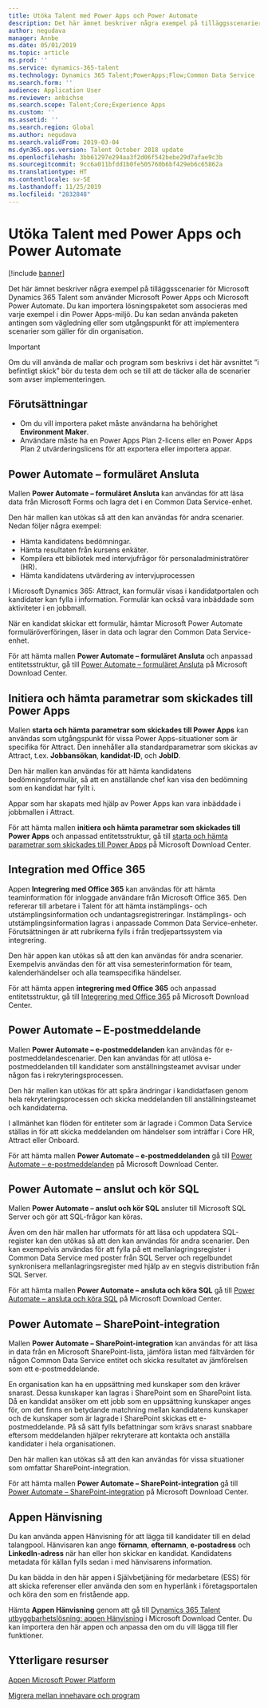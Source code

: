 ```yaml
---
title: Utöka Talent med Power Apps och Power Automate
description: Det här ämnet beskriver några exempel på tilläggsscenarier för Microsoft Dynamics 365 Talent som använder Microsoft Power Apps och Microsoft Power Automate.
author: negudava
manager: Annbe
ms.date: 05/01/2019
ms.topic: article
ms.prod: ''
ms.service: dynamics-365-talent
ms.technology: Dynamics 365 Talent;PowerApps;Flow;Common Data Service
ms.search.form: ''
audience: Application User
ms.reviewer: anbichse
ms.search.scope: Talent;Core;Experience Apps
ms.custom: ''
ms.assetid: ''
ms.search.region: Global
ms.author: negudava
ms.search.validFrom: 2019-03-04
ms.dyn365.ops.version: Talent October 2018 update
ms.openlocfilehash: 3bb61297e294aa3f2d06f542bebe29d7afae9c3b
ms.sourcegitcommit: 9cc6a011bfdd1b0fe505760b6bf429eb6c65862a
ms.translationtype: HT
ms.contentlocale: sv-SE
ms.lasthandoff: 11/25/2019
ms.locfileid: "2832848"
---
```

# <a name="extend-talent-with-power-apps-and-power-automate"></a>Utöka Talent med Power Apps och Power Automate

[!include [banner](includes/banner.md)]

Det här ämnet beskriver några exempel på tilläggsscenarier för Microsoft Dynamics 365 Talent som använder Microsoft Power Apps och Microsoft Power Automate. Du kan importera lösningspaketet som associeras med varje exempel i din Power Apps-miljö. Du kan sedan använda paketen antingen som vägledning eller som utgångspunkt för att implementera scenarier som gäller för din organisation.

> [!IMPORTANT]
> Om du vill använda de mallar och program som beskrivs i det här avsnittet ”i befintligt skick” bör du testa dem och se till att de täcker alla de scenarier som avser implementeringen.


## <a name="prerequisites"></a>Förutsättningar

- Om du vill importera paket måste användarna ha behörighet **Environment Maker**.
- Användare måste ha en Power Apps Plan 2-licens eller en Power Apps Plan 2 utvärderingslicens för att exportera eller importera appar.

## <a name="power-automate--form-connect"></a>Power Automate – formuläret Ansluta

Mallen **Power Automate – formuläret Ansluta** kan användas för att läsa data från Microsoft Forms och lagra det i en Common Data Service-enhet.

Den här mallen kan utökas så att den kan användas för andra scenarier. Nedan följer några exempel:

- Hämta kandidatens bedömningar.
- Hämta resultaten från kursens enkäter.
- Kompilera ett bibliotek med intervjufrågor för personaladministratörer (HR).
- Hämta kandidatens utvärdering av intervjuprocessen

I Microsoft Dynamics 365: Attract, kan formulär visas i kandidatportalen och kandidater kan fylla i information. Formulär kan också vara inbäddade som aktiviteter i en jobbmall.

När en kandidat skickar ett formulär, hämtar Microsoft Power Automate formuläröverföringen, läser in data och lagrar den Common Data Service-enhet.

För att hämta mallen **Power Automate – formuläret Ansluta** och anpassad entitetsstruktur, gå till [Power Automate – formuläret Ansluta](https://go.microsoft.com/fwlink/?linkid=2081988) på Microsoft Download Center.

## <a name="initiate-and-extract-parameters-passed-to-power-apps"></a>Initiera och hämta parametrar som skickades till Power Apps

Mallen **starta och hämta parametrar som skickades till Power Apps** kan användas som utgångspunkt för vissa Power Apps-situationer som är specifika för Attract. Den innehåller alla standardparametrar som skickas av Attract, t.ex. **Jobbansökan**, **kandidat-ID**, och **JobID**.

Den här mallen kan användas för att hämta kandidatens bedömningsformulär, så att en anställande chef kan visa den bedömning som en kandidat har fyllt i.

Appar som har skapats med hjälp av Power Apps kan vara inbäddade i jobbmallen i Attract.

För att hämta mallen **initiera och hämta parametrar som skickades till Power Apps** och anpassad entitetsstruktur, gå till [starta och hämta parametrar som skickades till Power Apps](https://go.microsoft.com/fwlink/?linkid=2081991) på Microsoft Download Center.

## <a name="integration-with-office-365"></a>Integration med Office 365

Appen **Integrering med Office 365** kan användas för att hämta teaminformation för inloggade användare från Microsoft Office 365. Den refererar till arbetare i Talent för att hämta instämplings- och utstämplingsinformation och undantagsregistreringar. Instämplings- och utstämplingsinformation lagras i anpassade Common Data Service-enheter. Förutsättningen är att rubrikerna fylls i från tredjepartssystem via integrering.

Den här appen kan utökas så att den kan användas för andra scenarier. Exempelvis användas den för att visa semesterinformation för team, kalenderhändelser och alla teamspecifika händelser.

För att hämta appen **integrering med Office 365** och anpassad entitetsstruktur, gå till [Integrering med Office 365](https://go.microsoft.com/fwlink/?linkid=2081787) på Microsoft Download Center.

## <a name="power-automate--email-notification"></a>Power Automate – E-postmeddelande

Mallen **Power Automate – e-postmeddelanden** kan användas för e-postmeddelandescenarier. Den kan användas för att utlösa e-postmeddelanden till kandidater som anställningsteamet avvisar under någon fas i rekryteringsprocessen.

Den här mallen kan utökas för att spåra ändringar i kandidatfasen genom hela rekryteringsprocessen och skicka meddelanden till anställningsteamet och kandidaterna.

I allmänhet kan flöden för entiteter som är lagrade i Common Data Service ställas in för att skicka meddelanden om händelser som inträffar i Core HR, Attract eller Onboard.

För att hämta mallen **Power Automate – e-postmeddelanden** gå till [Power Automate – e-postmeddelanden](https://go.microsoft.com/fwlink/?linkid=2082103) på Microsoft Download Center.

## <a name="power-automate--sql-connect-and-execute"></a>Power Automate – anslut och kör SQL

Mallen **Power Automate – anslut och kör SQL** ansluter till Microsoft SQL Server och gör att SQL-frågor kan köras.

Även om den här mallen har utformats för att läsa och uppdatera SQL-register kan den utökas så att den kan användas för andra scenarier. Den kan exempelvis användas för att fylla på ett mellanlagringsregister i Common Data Service med poster från SQL Server och regelbundet synkronisera mellanlagringsregister med hjälp av en stegvis distribution från SQL Server.

För att hämta mallen **Power Automate – ansluta och köra SQL** gå till [Power Automate – ansluta och köra SQL](https://go.microsoft.com/fwlink/?linkid=2081789) på Microsoft Download Center.

## <a name="power-automate--sharepoint-integration"></a>Power Automate – SharePoint-integration

Mallen **Power Automate – SharePoint-integration** kan användas för att läsa in data från en Microsoft SharePoint-lista, jämföra listan med fältvärden för någon Common Data Service entitet och skicka resultatet av jämförelsen som ett e-postmeddelande. 

En organisation kan ha en uppsättning med kunskaper som den kräver snarast. Dessa kunskaper kan lagras i SharePoint som en SharePoint lista. Då en kandidat ansöker om ett jobb som en uppsättning kunskaper anges för, om det finns en betydande matchning mellan kandidatens kunskaper och de kunskaper som är lagrade i SharePoint skickas ett e-postmeddelande. På så sätt fylls befattningar som krävs snarast snabbare eftersom meddelanden hjälper rekryterare att kontakta och anställa kandidater i hela organisationen.

Den här mallen kan utökas så att den kan användas för vissa situationer som omfattar SharePoint-integration.

För att hämta mallen **Power Automate – SharePoint-integration** gå till [Power Automate – SharePoint-integration](https://go.microsoft.com/fwlink/?linkid=2082109) på Microsoft Download Center.

## <a name="referral-app"></a>Appen Hänvisning
Du kan använda appen Hänvisning för att lägga till kandidater till en delad talangpool. Hänvisaren kan ange **förnamn**, **efternamn**, **e-postadress** och **Linkedln-adress** när han eller hon skickar en kandidat. Kandidatens metadata för källan fylls sedan i med hänvisarens information.

Du kan bädda in den här appen i Självbetjäning för medarbetare (ESS) för att skicka referenser eller använda den som en hyperlänk i företagsportalen och köra den som en fristående app.

Hämta **Appen Hänvisning** genom att gå till [Dynamics 365 Talent utbyggbarhetslösning: appen Hänvisning](http://www.microsoft.com/downloads/details.aspx?FamilyID=9a59c9d1-f8a1-4d4d-b768-cfc4f4eb9d0d) i Microsoft Download Center. Du kan importera den här appen och anpassa den om du vill lägga till fler funktioner.

## <a name="additional-resources"></a>Ytterligare resurser

[Appen Microsoft Power Platform](https://docs.microsoft.com/power-platform/admin/admin-documentation)

[Migrera mellan innehavare och program](https://docs.microsoft.com/power-platform/admin/environment-and-tenant-migration)
